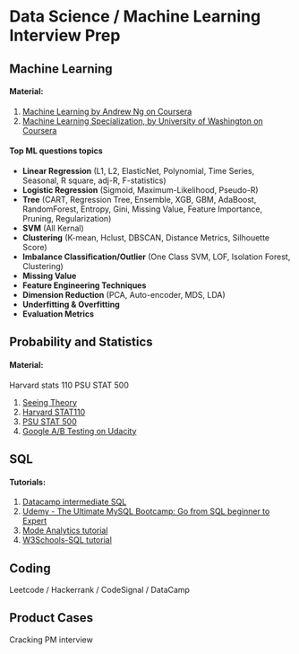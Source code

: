 # Data Science / Machine Learning Interview Prep

## Machine Learning
#### Material:
1. [Machine Learning by Andrew Ng on Coursera](https://www.coursera.org/learn/machine-learning)
2. [Machine Learning Specialization, by University of Washington on Coursera](https://www.coursera.org/specializations/machine-learning)
#### Top ML questions topics
* **Linear Regression** (L1, L2, ElasticNet, Polynomial, Time Series, Seasonal, R square, adj-R, F-statistics)
* **Logistic Regression** (Sigmoid, Maximum-Likelihood, Pseudo-R)
* **Tree** (CART, Regression Tree, Ensemble, XGB, GBM, AdaBoost, RandomForest, Entropy, Gini, Missing Value, Feature Importance, Pruning, Regularization)
* **SVM** (All Kernal)
* **Clustering** (K-mean, Hclust, DBSCAN, Distance Metrics, Silhouette Score)
* **Imbalance Classification/Outlier** (One Class SVM, LOF, Isolation Forest, Clustering)
* **Missing Value**
* **Feature Engineering Techniques**
* **Dimension Reduction** (PCA, Auto-encoder, MDS, LDA)
* **Underfitting & Overfitting**
* **Evaluation Metrics**

## Probability and Statistics
#### Material: 
Harvard stats 110 PSU STAT 500
1. [Seeing Theory](https://seeing-theory.brown.edu/)
2. [Harvard STAT110](https://projects.iq.harvard.edu/stat110/youtube)
3. [PSU STAT 500](https://online.stat.psu.edu/stat500/)
4. [Google A/B Testing on Udacity](https://www.udacity.com/course/ab-testing--ud257)

## SQL
#### Tutorials:
1. [Datacamp intermediate SQL](https://www.datacamp.com/courses/intermediate-sql)
2. [Udemy - The Ultimate MySQL Bootcamp: Go from SQL beginner to Expert](https://www.udemy.com/course/the-ultimate-mysql-bootcamp-go-from-sql-beginner-to-expert/)
3. [Mode Analytics tutorial](https://mode.com/sql-tutorial/introduction-to-sql/)
4. [W3Schools-SQL tutorial](https://www.w3schools.com/sql/)

## Coding
Leetcode / Hackerrank / CodeSignal / DataCamp

## Product Cases
Cracking PM interview

